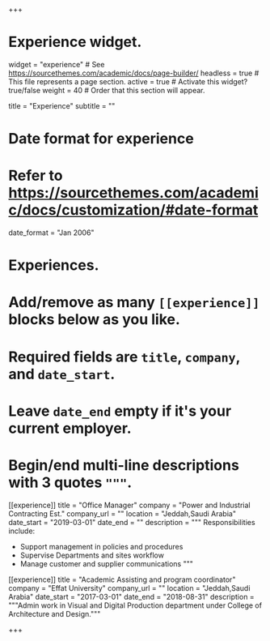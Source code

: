 +++
# Experience widget.
widget = "experience"  # See https://sourcethemes.com/academic/docs/page-builder/
headless = true  # This file represents a page section.
active = true  # Activate this widget? true/false
weight = 40  # Order that this section will appear.

title = "Experience"
subtitle = ""

# Date format for experience
#   Refer to https://sourcethemes.com/academic/docs/customization/#date-format
date_format = "Jan 2006"

# Experiences.
#   Add/remove as many `[[experience]]` blocks below as you like.
#   Required fields are `title`, `company`, and `date_start`.
#   Leave `date_end` empty if it's your current employer.
#   Begin/end multi-line descriptions with 3 quotes `"""`.
[[experience]]
  title = "Office Manager"
  company = "Power and Industrial Contracting Est."
  company_url = ""
  location = "Jeddah,Saudi Arabia"
  date_start = "2019-03-01"
  date_end = ""
  description = """
  Responsibilities include:

  * Support management in policies and procedures
  * Supervise Departments and sites workflow
  * Manage customer and supplier communications
  """

[[experience]]
  title = "Academic Assisting and program coordinator"
  company = "Effat University"
  company_url = ""
  location = "Jeddah,Saudi Arabia"
  date_start = "2017-03-01"
  date_end = "2018-08-31"
  description = """Admin work in Visual and Digital Production department under College of Architecture and Design."""

+++
